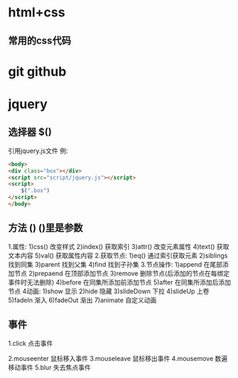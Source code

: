 # html+css
## 常用的css代码
# git github


# jquery
## 选择器 $()
   引用jquery.js文件
   例:
   ```html 
   <body>
   <div class="box"></div>
   <script src="script/jquery.js"></script> 
   <script>
       $(".box")
   </script>   
   </body>
   ```

## 方法 ()   ()里是参数
1.属性:
       1)css()   改变样式
       2)index() 获取索引
       3)attr()  改变元素属性
       4)text()  获取文本内容
       5)val()   获取属性内容
2.获取节点:
       1)eq()    通过索引获取元素
       2)siblings  找到同集
       3)parent  找到父集
       4)find    找到子孙集
3.节点操作:
       1)append  在尾部添加节点
       2)prepaend  在顶部添加节点
       3)remove  删除节点(后添加的节点在每绑定事件时无法删除)
       4)before  在同集所添加前添加节点
       5)after   在同集所添加后添加节点
4动画: 
       1)show    显示
       2)hide    隐藏
       3)slideDown 下拉
       4)slideUp 上卷
       5)fadeIn  渐入
       6)fadeOut 渐出
       7)animate 自定义动画
## 事件
1.click 点击事件
  
2.mouseenter  鼠标移入事件
3.mouseleave  鼠标移出事件
4.mousemove   数遍移动事件
5.blur        失去焦点事件

